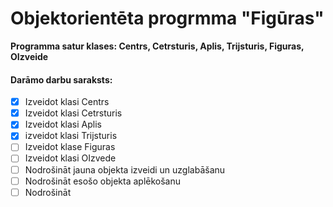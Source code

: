 # Objektorientēta progrmma "Figūras"
**Programma satur klases: Centrs, Cetrsturis, Aplis, Trijsturis, Figuras, OIzveide**

#### Darāmo darbu saraksts:
- [x] Izveidot klasi Centrs
- [x] Izveidot klasi Cetrsturis
- [x] Izveidot klasi Aplis
- [x] izveidot klasi Trijsturis
- [ ] Izveidot klase Figuras
- [ ] Izveidot klasi OIzvede
- [ ] Nodrošināt jauna objekta izveidi un uzglabāšanu
- [ ] Nodrošināt esošo objekta aplēkošanu
- [ ] Nodrošināt

